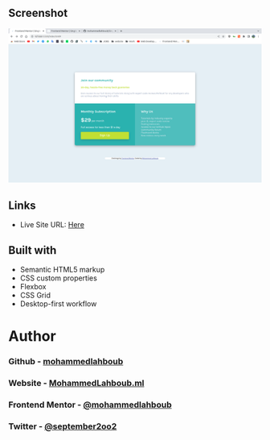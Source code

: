 ## Screenshot
![](./screenshot.jpg)



## Links
- Live Site URL: [Here](https://mohammedlahboub.github.io/Single-price-grid-component)



## Built with

- Semantic HTML5 markup
- CSS custom properties
- Flexbox
- CSS Grid
- Desktop-first workflow



# Author
### Github - [mohammedlahboub](https://github.com/mohammedlahboub)
### Website - [MohammedLahboub.ml](https://mohammedlahboub.ml)
### Frontend Mentor - [@mohammedlahboub](https://www.frontendmentor.io/profile/mohammedlahboub)
### Twitter - [@september2oo2](https://www.twitter.com/september2oo2)
